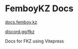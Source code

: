 # FemboyKZ Docs

[docs.femboy.kz](https://docs.femboy.kz)

[discord.gg/fkz](https://discord.gg/fkz)

Docs for FKZ using Vitepress
